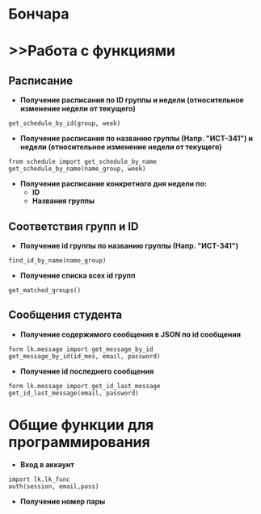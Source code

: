 # Бончара

# \>>Работа с функциями

## Расписание
* **Получение расписания по ID группы и недели (относительное изменение недели от текущего)** <br />

``get_schedule_by_id(group, week) ``


* **Получение расписания по названию группы (Напр. "ИСТ-341") и недели (относительное изменение недели от текущего)**

```
from schedule import get_schedule_by_name
get_schedule_by_name(name_group, week)
```
* **Получение расписание конкретного дня недели по:**
  * **ID**
  * **Названия группы**


## Соответствия групп и ID
* **Получение id группы по названию группы (Напр. "ИСТ-341")**

``find_id_by_name(name_group)``
* **Получение списка всех id групп**

``get_matched_groups()``

## Сообщения студента

* **Получение содержимого сообщения в JSON по id сообщения**

```
form lk.message import get_message_by_id
get_message_by_id(id_mes, email, password)
```
* **Получение id последнего сообщения**

```
form lk.message import get_id_last_message
get_id_last_message(email, password)
```

# Общие функции для программирования

* **Вход в аккаунт**

```
import lk.lk_func
auth(session, email,pass)
```

* **Получение номер пары**
